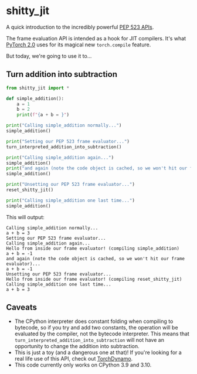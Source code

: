 # shitty_jit

A quick introduction to the incredibly powerful [PEP 523 APIs](https://peps.python.org/pep-0523/).

The frame evaluation API is intended as a hook for JIT compilers. It's what
[PyTorch 2.0](https://pytorch.org/get-started/pytorch-2.0/) uses for its magical new
`torch.compile` feature.

But today, we're going to use it to...

## Turn addition into subtraction

```python
from shitty_jit import *

def simple_addition():
    a = 1
    b = 2
    print(f"{a + b = }")

print("Calling simple_addition normally...")
simple_addition()

print("Setting our PEP 523 frame evaluator...")
turn_interpreted_addition_into_subtraction()

print("Calling simple_addition again...")
simple_addition()
print("and again (note the code object is cached, so we won't hit our frame evaluator)...")
simple_addition()

print("Unsetting our PEP 523 frame evaluator...")
reset_shitty_jit()

print("Calling simple_addition one last time...")
simple_addition()
```

This will output:
```text
Calling simple_addition normally...
a + b = 3
Setting our PEP 523 frame evaluator...
Calling simple_addition again...
Hello from inside our frame evaluator! (compiling simple_addition)
a + b = -1
and again (note the code object is cached, so we won't hit our frame evaluator)...
a + b = -1
Unsetting our PEP 523 frame evaluator...
Hello from inside our frame evaluator! (compiling reset_shitty_jit)
Calling simple_addition one last time...
a + b = 3
```

## Caveats

- The CPython interpreter does constant folding when compiling to bytecode, so if you try and
  add two constants, the operation will be evaluated by the compiler, not the bytecode interpreter.
  This means that `turn_interpreted_addition_into_subtraction` will not have an opportunity to
  change the addition into subtraction.
- This is just a toy (and a dangerous one at that)! If you're looking for a real life use of this
  API, check out [TorchDynamo](https://github.com/pytorch/pytorch/tree/master/torch/_dynamo).
- This code currently only works on CPython 3.9 and 3.10.
